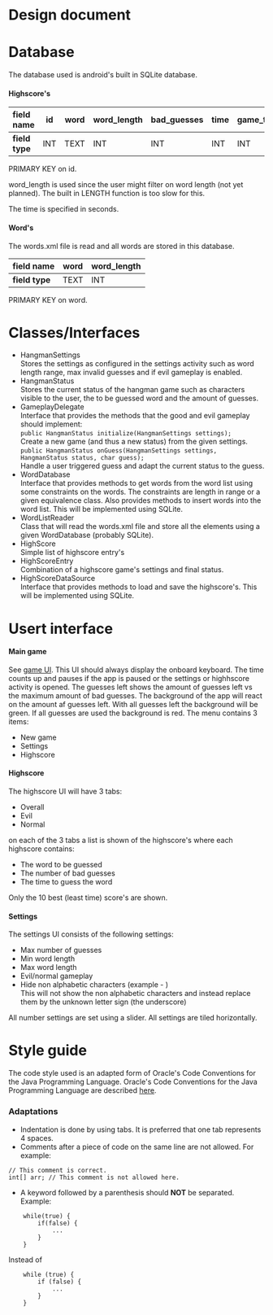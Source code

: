 Design document
====================

Database
===
The database used is android's built in SQLite database.

#### Highscore's
| **field name** | id  | word | word_length | bad_guesses | time | game_type |
| :------------- | --- | :--: | ----------- | ----------- | ---- | --------- |
| **field type** | INT | TEXT | INT         | INT         | INT  | INT       |

PRIMARY KEY on id.

word_length is used since the user might filter on word length (not yet planned). 
The built in LENGTH function is too slow for this.

The time is specified in seconds.

#### Word's
The words.xml file is read and all words are stored in this database.

| **field name** | word | word_length |
| :------------- | :--: | ----------- |
| **field type** | TEXT | INT         |

PRIMARY KEY on word.

Classes/Interfaces
===
- HangmanSettings<br />
	Stores the settings as configured in the settings activity such as word length range, max invalid guesses and if evil gameplay is enabled.
- HangmanStatus<br />
	Stores the current status of the hangman game such as characters visible to the user, the to be guessed word and the amount of guesses.
- GameplayDelegate<br />
	Interface that provides the methods that the good and evil gameplay should implement:<br />
	`public HangmanStatus initialize(HangmanSettings settings);`<br />
		Create a new game (and thus a new status) from the given settings.<br />
	`public HangmanStatus onGuess(HangmanSettings settings, HangmanStatus status, char guess);`<br />
		Handle a user triggered guess and adapt the current status to the guess.
- WordDatabase<br />
	Interface that provides methods to get words from the word list using some constraints on the words. The constraints are length in range or a given equivalence class.
	Also provides methods to insert words into the word list.
	This will be implemented using SQLite.
- WordListReader<br />
	Class that will read the words.xml file and store all the elements using a given WordDatabase (probably SQLite).
- HighScore<br />
	Simple list of highscore entry's
- HighScoreEntry<br />
	Combination of a highscore game's settings and final status.
- HighScoreDataSource<br />
	Interface that provides methods to load and save the highscore's.
	This will be implemented using SQLite.

Usert interface
===
#### Main game
See [game UI](game_ui.png). This UI should always display the onboard keyboard. The time counts up and pauses if the app is paused or the settings or highhscore activity is opened. The guesses left shows the amount of guesses left vs the maximum amount of bad guesses.
The background of the app will react on the amount af guesses left. With all guesses left the background will be green. If all guesses are used the background is red. 
The menu contains 3 items:
- New game
- Settings
- Highscore

#### Highscore
The highscore UI will have 3 tabs:
- Overall
- Evil
- Normal

on each of the 3 tabs a list is shown of the highscore's where each highscore contains:
- The word to be guessed
- The number of bad guesses
- The time to guess the word

Only the 10 best (least time) score's are shown.

#### Settings
The settings UI consists of the following settings:
- Max number of guesses
- Min word length
- Max word length
- Evil/normal gameplay
- Hide non alphabetic characters (example - )<br />
	This will not show the non alphabetic characters and instead replace them by the unknown letter sign (the underscore)

All number settings are set using a slider.
All settings are tiled horizontally.

Style guide
===

The code style used is an adapted form of Oracle's Code Conventions for the Java Programming Language.
Oracle's Code Conventions for the Java Programming Language are described [here](http://www.oracle.com/technetwork/java/javase/documentation/codeconvtoc-136057.html).

### Adaptations
- Indentation is done by using tabs. It is preferred that one tab represents 4 spaces.
- Comments after a piece of code on the same line are not allowed. For example:
```
// This comment is correct.
int[] arr; // This comment is not allowed here.
```
- A keyword followed by a parenthesis should **NOT** be separated. Example:
```
	while(true) {
		if(false) {
			...
		}
	}
```
Instead of
```
	while (true) {
		if (false) {
			...
		}
	}
```
